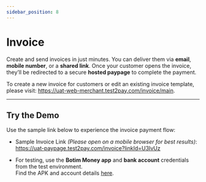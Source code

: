 ```yaml
---
sidebar_position: 8
---
```


# Invoice

Create and send invoices in just minutes. You can deliver them via **email**, **mobile number**, or a **shared link**. Once your customer opens the invoice, they’ll be redirected to a secure **hosted paypage** to complete the payment.

To create a new invoice for customers or edit an existing invoice template, please visit: https://uat-web-merchant.test2pay.com/invoice/main.

---

## Try the Demo

Use the sample link below to experience the invoice payment flow:

- Sample Invoice Link  *(Please open on a mobile browser for best results)*: https://uat-paypage.test2pay.com/invoice?linkId=U3IvUz

- For testing, use the **Botim Money app** and **bank account** credentials from the test environment.  
  Find the APK and account details [here](/demos/testaccount).

